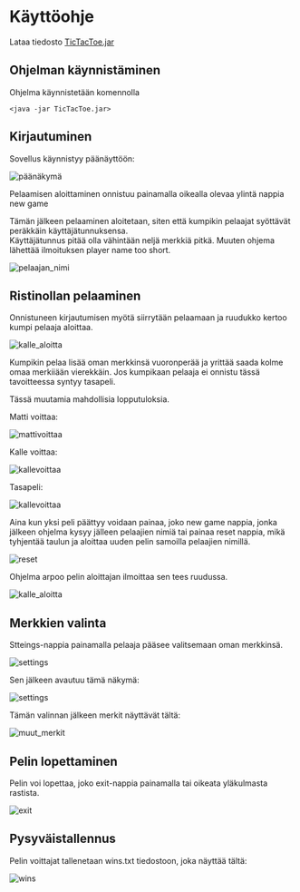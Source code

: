 # Käyttöohje  

Lataa tiedosto [TicTacToe.jar](https://github.com/joku-johku/ot-harjoitustyo3/releases)  

## Ohjelman käynnistäminen  

Ohjelma käynnistetään komennolla  

`<java -jar TicTacToe.jar>`  

## Kirjautuminen  

Sovellus käynnistyy päänäyttöön:  

![päänäkymä](https://github.com/joku-johku/ot-harjoitustyo3/blob/master/dokumentaatio/kuvat/paanakyma.PNG)

Pelaamisen aloittaminen onnistuu painamalla oikealla olevaa ylintä nappia new game

Tämän jälkeen pelaaminen aloitetaan, siten että kumpikin pelaajat syöttävät peräkkäin käyttäjätunnuksensa.  
Käyttäjätunnus pitää olla vähintään neljä merkkiä pitkä. Muuten ohjema lähettää ilmoituksen player name too short.

![pelaajan_nimi](https://github.com/joku-johku/ot-harjoitustyo3/blob/master/dokumentaatio/kuvat/pelaajannimi.png)


## Ristinollan pelaaminen  

Onnistuneen kirjautumisen myötä siirrytään pelaamaan ja ruudukko kertoo kumpi pelaaja aloittaa.  

![kalle_aloitta](https://github.com/joku-johku/ot-harjoitustyo3/blob/master/dokumentaatio/kuvat/kalle_aloittaa.PNG)  

Kumpikin pelaa lisää oman merkkinsä vuoronperää ja yrittää saada kolme omaa merkiiään vierekkäin.  Jos kumpikaan pelaaja ei onnistu tässä tavoitteessa syntyy tasapeli.

Tässä muutamia mahdollisia lopputuloksia.  

Matti voittaa:  

![mattivoittaa](https://github.com/joku-johku/ot-harjoitustyo3/blob/master/dokumentaatio/kuvat/mattivoittaa.PNG)  

Kalle voittaa:  

![kallevoittaa](https://github.com/joku-johku/ot-harjoitustyo3/blob/master/dokumentaatio/kuvat/kallevoittaa.PNG)  

Tasapeli:  

![kallevoittaa](https://github.com/joku-johku/ot-harjoitustyo3/blob/master/dokumentaatio/kuvat/tasapeli.PNG)  

Aina kun yksi peli päättyy voidaan painaa, joko new game nappia, jonka jälkeen ohjelma kysyy jälleen pelaajien nimiä tai painaa reset nappia, mikä tyhjentää taulun ja aloittaa uuden pelin samoilla pelaajien nimillä.  

![reset](https://github.com/joku-johku/ot-harjoitustyo3/blob/master/dokumentaatio/kuvat/resetointi.jpg)  

Ohjelma arpoo pelin aloittajan ilmoittaa sen tees ruudussa.  

![kalle_aloitta](https://github.com/joku-johku/ot-harjoitustyo3/blob/master/dokumentaatio/kuvat/kalle_aloittaa.PNG)  

## Merkkien valinta  

Stteings-nappia painamalla pelaaja pääsee valitsemaan oman merkkinsä.  

![settings](https://github.com/joku-johku/ot-harjoitustyo3/blob/master/dokumentaatio/kuvat/punainen_ympyra.PNG)  

Sen jälkeen avautuu tämä näkymä:  

![settings](https://github.com/joku-johku/ot-harjoitustyo3/blob/master/dokumentaatio/kuvat/settings.PNG)  

Tämän valinnan jälkeen merkit näyttävät tältä:  

![muut_merkit](https://github.com/joku-johku/ot-harjoitustyo3/blob/master/dokumentaatio/kuvat/muut_merkit.PNG)  

## Pelin lopettaminen

Pelin voi lopettaa, joko exit-nappia painamalla tai oikeata yläkulmasta rastista.  

![exit](https://github.com/joku-johku/ot-harjoitustyo3/blob/master/dokumentaatio/kuvat/exit.PNG)  

##  Pysyväistallennus  

Pelin voittajat tallenetaan wins.txt tiedostoon, joka näyttää tältä:  

![wins](https://github.com/joku-johku/ot-harjoitustyo3/blob/master/dokumentaatio/kuvat/wins.PNG)  

